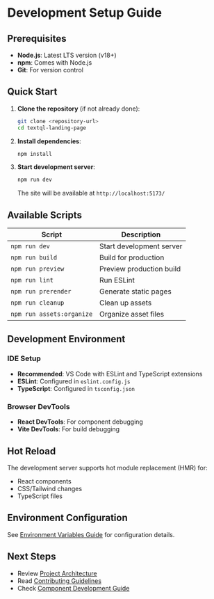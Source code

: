 # Development Setup Guide

## Prerequisites

- **Node.js**: Latest LTS version (v18+)
- **npm**: Comes with Node.js
- **Git**: For version control

## Quick Start

1. **Clone the repository** (if not already done):
   ```bash
   git clone <repository-url>
   cd textql-landing-page
   ```

2. **Install dependencies**:
   ```bash
   npm install
   ```

3. **Start development server**:
   ```bash
   npm run dev
   ```
   
   The site will be available at `http://localhost:5173/`

## Available Scripts

| Script | Description |
|--------|-------------|
| `npm run dev` | Start development server |
| `npm run build` | Build for production |
| `npm run preview` | Preview production build |
| `npm run lint` | Run ESLint |
| `npm run prerender` | Generate static pages |
| `npm run cleanup` | Clean up assets |
| `npm run assets:organize` | Organize asset files |

## Development Environment

### IDE Setup
- **Recommended**: VS Code with ESLint and TypeScript extensions
- **ESLint**: Configured in `eslint.config.js`
- **TypeScript**: Configured in `tsconfig.json`

### Browser DevTools
- **React DevTools**: For component debugging
- **Vite DevTools**: For build debugging

## Hot Reload
The development server supports hot module replacement (HMR) for:
- React components
- CSS/Tailwind changes
- TypeScript files

## Environment Configuration
See [Environment Variables Guide](./environment-variables.md) for configuration details.

## Next Steps
- Review [Project Architecture](./architecture.md)
- Read [Contributing Guidelines](./contributing.md)
- Check [Component Development Guide](./component-development.md)